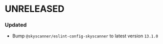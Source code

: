 # UNRELEASED

### Updated

 - Bump `@skyscanner/eslint-config-skyscanner` to latest version `13.1.0`


